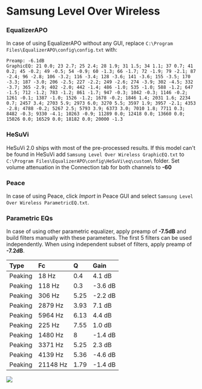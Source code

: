 # Samsung Level Over Wireless

### EqualizerAPO
In case of using EqualizerAPO without any GUI, replace `C:\Program Files\EqualizerAPO\config\config.txt`
with:
```
Preamp: -6.1dB
GraphicEQ: 21 0.0; 23 2.7; 25 2.4; 28 1.9; 31 1.5; 34 1.1; 37 0.7; 41 0.2; 45 -0.2; 49 -0.5; 54 -0.9; 60 -1.3; 66 -1.7; 72 -1.9; 79 -2.1; 87 -2.4; 96 -2.8; 106 -3.2; 116 -3.4; 128 -3.6; 141 -3.6; 155 -3.5; 170 -3.3; 187 -3.0; 206 -2.5; 227 -2.2; 249 -2.6; 274 -3.9; 302 -4.5; 332 -3.7; 365 -2.9; 402 -2.0; 442 -1.4; 486 -1.0; 535 -1.0; 588 -1.2; 647 -1.5; 712 -1.2; 783 -1.2; 861 -1.7; 947 -0.3; 1042 -0.3; 1146 -0.2; 1261 -0.1; 1387 -1.0; 1526 -1.2; 1678 -0.2; 1846 1.4; 2031 1.6; 2234 0.7; 2457 3.4; 2703 5.9; 2973 6.0; 3270 5.5; 3597 1.9; 3957 -2.1; 4353 -2.8; 4788 -0.2; 5267 2.5; 5793 3.9; 6373 3.0; 7010 1.8; 7711 0.3; 8482 -0.3; 9330 -4.1; 10263 -0.9; 11289 0.0; 12418 0.0; 13660 0.0; 15026 0.0; 16529 0.0; 18182 0.0; 20000 -1.3
```

### HeSuVi
HeSuVi 2.0 ships with most of the pre-processed results. If this model can't be found in HeSuVi add
`Samsung Level Over Wireless GraphicEQ.txt` to `C:\Program Files\EqualizerAPO\config\HeSuVi\eq\custom\` folder.
Set volume attenuation in the Connection tab for both channels to **-60**

### Peace
In case of using Peace, click *Import* in Peace GUI and select `Samsung Level Over Wireless ParametricEQ.txt`.

### Parametric EQs
In case of using other parametric equalizer, apply preamp of **-7.5dB** and build filters manually
with these parameters. The first 5 filters can be used independently.
When using independent subset of filters, apply preamp of **-7.2dB**.

| Type    | Fc       |    Q | Gain    |
|:--------|:---------|:-----|:--------|
| Peaking | 18 Hz    | 0.4  | 4.1 dB  |
| Peaking | 118 Hz   | 0.3  | -3.6 dB |
| Peaking | 306 Hz   | 5.25 | -2.2 dB |
| Peaking | 2879 Hz  | 3.93 | 7.1 dB  |
| Peaking | 5964 Hz  | 6.13 | 4.4 dB  |
| Peaking | 225 Hz   | 7.55 | 1.0 dB  |
| Peaking | 1480 Hz  | 8    | -1.4 dB |
| Peaking | 3371 Hz  | 5.25 | 2.3 dB  |
| Peaking | 4139 Hz  | 5.36 | -4.6 dB |
| Peaking | 21148 Hz | 1.79 | -1.4 dB |

![](https://raw.githubusercontent.com/jaakkopasanen/AutoEq/master/results/rtings/sbaf-serious/Samsung%20Level%20Over%20Wireless/Samsung%20Level%20Over%20Wireless.png)